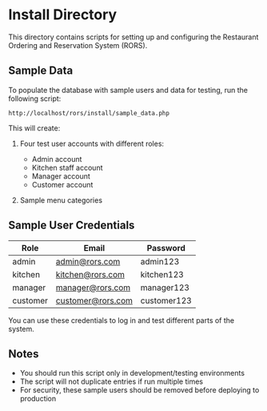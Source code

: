 # Install Directory

This directory contains scripts for setting up and configuring the Restaurant Ordering and Reservation System (RORS).

## Sample Data

To populate the database with sample users and data for testing, run the following script:

```
http://localhost/rors/install/sample_data.php
```

This will create:

1. Four test user accounts with different roles:
   - Admin account
   - Kitchen staff account
   - Manager account
   - Customer account

2. Sample menu categories 

## Sample User Credentials

| Role     | Email             | Password     |
|----------|-------------------|--------------|
| admin    | admin@rors.com    | admin123     |
| kitchen  | kitchen@rors.com  | kitchen123   |
| manager  | manager@rors.com  | manager123   |
| customer | customer@rors.com | customer123  |

You can use these credentials to log in and test different parts of the system.

## Notes

- You should run this script only in development/testing environments
- The script will not duplicate entries if run multiple times
- For security, these sample users should be removed before deploying to production 